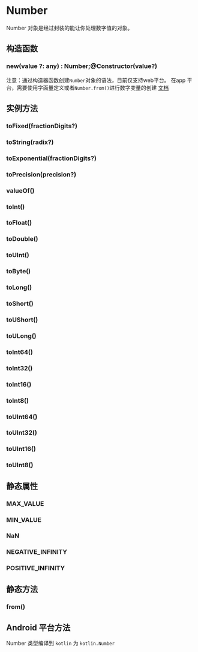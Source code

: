 # Number


Number 对象是经过封装的能让你处理数字值的对象。

## 构造函数

### new(value ?: any) : Number;@Constructor(value?)

<!-- UTSJSON.Number.Constructor.description -->

<!-- UTSJSON.Number.Constructor.param -->

<!-- UTSJSON.Number.Constructor.returnValue -->

<!-- UTSJSON.Number.Constructor.compatibility -->

<!-- UTSJSON.Number.Constructor.tutorial -->


注意：通过构造器函数创建`Number`对象的语法，目前仅支持web平台。 在app 平台，需要使用字面量定义或者`Number.from()`进行数字变量的创建 [文档](https://doc.dcloud.net.cn/uni-app-x/uts/data-type.html#%E6%95%B0%E5%AD%97-number)



## 实例方法


### toFixed(fractionDigits?)

<!-- UTSJSON.Number.toFixed.description -->

<!-- UTSJSON.Number.toFixed.param -->

<!-- UTSJSON.Number.toFixed.returnValue -->

<!-- UTSJSON.Number.toFixed.test -->

<!-- UTSJSON.Number.toFixed.compatibility -->

### toString(radix?)

<!-- UTSJSON.Number.toString.description -->

<!-- UTSJSON.Number.toString.param -->

<!-- UTSJSON.Number.toString.returnValue -->

<!-- UTSJSON.Number.toString.test -->

<!-- UTSJSON.Number.toString.compatibility -->

<!-- UTSJSON.Number.toString.tutorial -->

### toExponential(fractionDigits?)

<!-- UTSJSON.Number.toExponential.description -->

<!-- UTSJSON.Number.toExponential.param -->

<!-- UTSJSON.Number.toExponential.returnValue -->

<!-- UTSJSON.Number.toExponential.test -->

<!-- UTSJSON.Number.toExponential.compatibility -->

<!-- UTSJSON.Number.toExponential.tutorial -->

### toPrecision(precision?)

<!-- UTSJSON.Number.toPrecision.description -->

<!-- UTSJSON.Number.toPrecision.param -->

<!-- UTSJSON.Number.toPrecision.returnValue -->

<!-- UTSJSON.Number.toPrecision.test -->

<!-- UTSJSON.Number.toPrecision.compatibility -->

<!-- UTSJSON.Number.toPrecision.tutorial -->

### valueOf()

<!-- UTSJSON.Number.valueOf.description -->

<!-- UTSJSON.Number.valueOf.param -->

<!-- UTSJSON.Number.valueOf.returnValue -->

<!-- UTSJSON.Number.valueOf.test -->

<!-- UTSJSON.Number.valueOf.compatibility -->

### toInt()

<!-- UTSJSON.Number.toInt.description -->

<!-- UTSJSON.Number.toInt.param -->

<!-- UTSJSON.Number.toInt.returnValue -->

<!-- UTSJSON.Number.toInt.test -->

<!-- UTSJSON.Number.toInt.compatibility -->

### toFloat()

<!-- UTSJSON.Number.toFloat.description -->

<!-- UTSJSON.Number.toFloat.param -->

<!-- UTSJSON.Number.toFloat.returnValue -->

<!-- UTSJSON.Number.toFloat.compatibility -->

### toDouble()

<!-- UTSJSON.Number.toDouble.description -->

<!-- UTSJSON.Number.toDouble.param -->

<!-- UTSJSON.Number.toDouble.returnValue -->

<!-- UTSJSON.Number.toDouble.compatibility -->

### toUInt()

<!-- UTSJSON.Number.toUInt.description -->

<!-- UTSJSON.Number.toUInt.param -->

<!-- UTSJSON.Number.toUInt.returnValue -->

<!-- UTSJSON.Number.toUInt.compatibility -->

### toByte()

<!-- UTSJSON.Number.toByte.description -->

<!-- UTSJSON.Number.toByte.param -->

<!-- UTSJSON.Number.toByte.returnValue -->

<!-- UTSJSON.Number.toByte.test -->

<!-- UTSJSON.Number.toByte.compatibility -->

### toLong()

<!-- UTSJSON.Number.toLong.description -->

<!-- UTSJSON.Number.toLong.param -->

<!-- UTSJSON.Number.toLong.returnValue -->

<!-- UTSJSON.Number.toLong.test -->

<!-- UTSJSON.Number.toLong.compatibility -->

### toShort()

<!-- UTSJSON.Number.toShort.description -->

<!-- UTSJSON.Number.toShort.param -->

<!-- UTSJSON.Number.toShort.returnValue -->

<!-- UTSJSON.Number.toShort.compatibility -->

### toUShort()

<!-- UTSJSON.Number.toUShort.description -->

<!-- UTSJSON.Number.toUShort.param -->

<!-- UTSJSON.Number.toUShort.returnValue -->

<!-- UTSJSON.Number.toUShort.compatibility -->

### toULong()

<!-- UTSJSON.Number.toULong.description -->

<!-- UTSJSON.Number.toULong.param -->

<!-- UTSJSON.Number.toULong.returnValue -->

<!-- UTSJSON.Number.toULong.compatibility -->

### toInt64()

<!-- UTSJSON.Number.toInt64.description -->

<!-- UTSJSON.Number.toInt64.param -->

<!-- UTSJSON.Number.toInt64.returnValue -->

<!-- UTSJSON.Number.toInt64.compatibility -->

### toInt32()

<!-- UTSJSON.Number.toInt32.description -->

<!-- UTSJSON.Number.toInt32.param -->

<!-- UTSJSON.Number.toInt32.returnValue -->

<!-- UTSJSON.Number.toInt32.compatibility -->

### toInt16()

<!-- UTSJSON.Number.toInt16.description -->

<!-- UTSJSON.Number.toInt16.param -->

<!-- UTSJSON.Number.toInt16.returnValue -->

<!-- UTSJSON.Number.toInt16.compatibility -->

### toInt8()

<!-- UTSJSON.Number.toInt8.description -->

<!-- UTSJSON.Number.toInt8.param -->

<!-- UTSJSON.Number.toInt8.returnValue -->

<!-- UTSJSON.Number.toInt8.compatibility -->


### toUInt64()

<!-- UTSJSON.Number.toUInt64.description -->

<!-- UTSJSON.Number.toUInt64.param -->

<!-- UTSJSON.Number.toUInt64.returnValue -->

<!-- UTSJSON.Number.toUInt64.compatibility -->

### toUInt32()

<!-- UTSJSON.Number.toUInt32.description -->

<!-- UTSJSON.Number.toUInt32.param -->

<!-- UTSJSON.Number.toUInt32.returnValue -->

<!-- UTSJSON.Number.toUInt32.compatibility -->

### toUInt16()

<!-- UTSJSON.Number.toUInt16.description -->

<!-- UTSJSON.Number.toUInt16.param -->

<!-- UTSJSON.Number.toUInt16.returnValue -->

<!-- UTSJSON.Number.toUInt16.compatibility -->

### toUInt8()

<!-- UTSJSON.Number.toUInt8.description -->

<!-- UTSJSON.Number.toUInt8.param -->

<!-- UTSJSON.Number.toUInt8.returnValue -->

<!-- UTSJSON.Number.toUInt8.compatibility -->

## 静态属性

### MAX_VALUE

<!-- UTSJSON.Number.MAX_VALUE.description -->

<!-- UTSJSON.Number.MAX_VALUE.param -->

<!-- UTSJSON.Number.MAX_VALUE.returnValue -->

<!-- UTSJSON.Number.MAX_VALUE.test -->

<!-- UTSJSON.Number.MAX_VALUE.compatibility -->

<!-- UTSJSON.Number.MAX_VALUE.tutorial -->

### MIN_VALUE

<!-- UTSJSON.Number.MIN_VALUE.description -->

<!-- UTSJSON.Number.MIN_VALUE.param -->

<!-- UTSJSON.Number.MIN_VALUE.returnValue -->

<!-- UTSJSON.Number.MIN_VALUE.test -->

<!-- UTSJSON.Number.MIN_VALUE.compatibility -->

<!-- UTSJSON.Number.MIN_VALUE.tutorial -->

### NaN

<!-- UTSJSON.Number.NaN.description -->

<!-- UTSJSON.Number.NaN.param -->

<!-- UTSJSON.Number.NaN.returnValue -->

<!-- UTSJSON.Number.NaN.test -->

<!-- UTSJSON.Number.NaN.compatibility -->

<!-- UTSJSON.Number.NaN.tutorial -->

### NEGATIVE_INFINITY

<!-- UTSJSON.Number.NEGATIVE_INFINITY.description -->

<!-- UTSJSON.Number.NEGATIVE_INFINITY.param -->

<!-- UTSJSON.Number.NEGATIVE_INFINITY.returnValue -->

<!-- UTSJSON.Number.NEGATIVE_INFINITY.test -->

<!-- UTSJSON.Number.NEGATIVE_INFINITY.compatibility -->

<!-- UTSJSON.Number.NEGATIVE_INFINITY.tutorial -->

### POSITIVE_INFINITY

<!-- UTSJSON.Number.POSITIVE_INFINITY.description -->

<!-- UTSJSON.Number.POSITIVE_INFINITY.param -->

<!-- UTSJSON.Number.POSITIVE_INFINITY.returnValue -->

<!-- UTSJSON.Number.POSITIVE_INFINITY.test -->

<!-- UTSJSON.Number.POSITIVE_INFINITY.compatibility -->

<!-- UTSJSON.Number.POSITIVE_INFINITY.tutorial -->


## 静态方法

### from()

<!-- UTSJSON.Number.from.description -->

<!-- UTSJSON.Number.from.param -->

<!-- UTSJSON.Number.from.returnValue -->

<!-- UTSJSON.Number.from.compatibility -->

<!-- UTSJSON.Number.from.test -->

<!-- UTSJSON.Number.tutorial -->



## Android 平台方法

Number 类型编译到 `kotlin` 为 `kotlin.Number`
